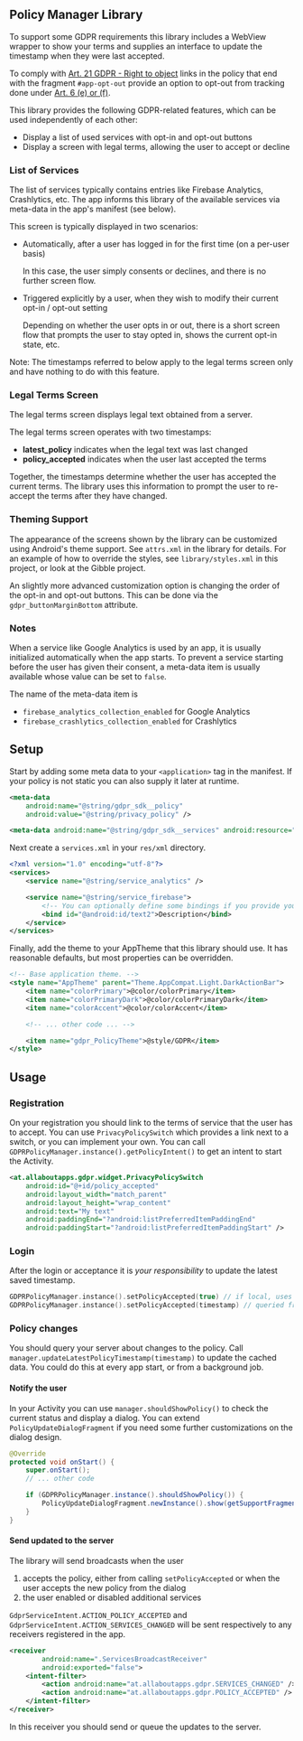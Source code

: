 ## Policy Manager Library

To support some GDPR requirements this library includes a WebView wrapper to show your terms and supplies an interface to update the timestamp when they were last accepted.

To comply with [Art. 21 GDPR - Right to object](https://gdpr-info.eu/art-21-gdpr/) links in the policy that end with the fragment `#app-opt-out` provide an option to opt-out from tracking done under [Art. 6 (e) or (f)](https://gdpr-info.eu/art-6-gdpr/).

This library provides the following GDPR-related features, which can be used independently of each other:
- Display a list of used services with opt-in and opt-out buttons
- Display a screen with legal terms, allowing the user to accept or decline

### List of Services

The list of services typically contains entries like Firebase Analytics, Crashlytics, etc. The app informs this library of the available services via meta-data in the app's manifest (see below). 

This screen is typically displayed in two scenarios:

 - Automatically, after a user has logged in for the first time (on a per-user basis)

   In this case, the user simply consents or declines, and there is no further screen flow.
 - Triggered explicitly by a user, when they wish to modify their current opt-in / opt-out setting

   Depending on whether the user opts in or out, there is a short screen flow that prompts the user to stay opted in, shows the current opt-in state, etc.

Note: The timestamps referred to below apply to the legal terms screen only and have nothing to do with this feature.

### Legal Terms Screen

The legal terms screen displays legal text obtained from a server.

The legal terms screen operates with two timestamps:

- **latest_policy** indicates when the legal text was last changed
- **policy_accepted** indicates when the user last accepted the terms

Together, the timestamps determine whether the user has accepted the current terms. The library uses this information to prompt the user to re-accept the terms after they have changed.

### Theming Support

The appearance of the screens shown by the library can be customized using Android's theme support. See `attrs.xml` in the library for details. For an example of how to 
override the styles, see `library/styles.xml` in this project, or look at the Gibble project. 

An slightly more advanced customization option is changing the order of the opt-in and opt-out buttons. This can be done via the `gdpr_buttonMarginBottom` attribute.

### Notes

When a service like Google Analytics is used by an app, it is usually initialized automatically when the app starts. To prevent a service starting before the user has given their 
consent, a meta-data item is usually available whose value can be set to `false`.

The name of the meta-data item is
- `firebase_analytics_collection_enabled` for Google Analytics
- `firebase_crashlytics_collection_enabled` for Crashlytics

## Setup

Start by adding some meta data to your `<application>` tag in the manifest. If your policy is not static you can also supply it later at runtime.

```xml
<meta-data
    android:name="@string/gdpr_sdk__policy"
    android:value="@string/privacy_policy" />

<meta-data android:name="@string/gdpr_sdk__services" android:resource="@xml/services"/>
```

Next create a `services.xml` in your `res/xml` directory.

```xml
<?xml version="1.0" encoding="utf-8"?>
<services>
    <service name="@string/service_analytics" />

    <service name="@string/service_firebase">
        <!-- You can optionally define some bindings if you provide your own layout -->
        <bind id="@android:id/text2">Description</bind>
    </service>
</services>
```

Finally, add the theme to your AppTheme that this library should use. It has reasonable defaults, but most properties can be overridden.

```xml
<!-- Base application theme. -->
<style name="AppTheme" parent="Theme.AppCompat.Light.DarkActionBar">
    <item name="colorPrimary">@color/colorPrimary</item>
    <item name="colorPrimaryDark">@color/colorPrimaryDark</item>
    <item name="colorAccent">@color/colorAccent</item>

    <!-- ... other code ... -->

    <item name="gdpr_PolicyTheme">@style/GDPR</item>
</style>
```

## Usage

### Registration

On your registration you should link to the terms of service that the user has to accept. You can use `PrivacyPolicySwitch` which provides a link next to a switch, or you can implement your own.
You can call `GDPRPolicyManager.instance().getPolicyIntent()` to get an intent to start the Activity.

```xml
<at.allaboutapps.gdpr.widget.PrivacyPolicySwitch
    android:id="@+id/policy_accepted"
    android:layout_width="match_parent"
    android:layout_height="wrap_content"
    android:text="My text"
    android:paddingEnd="?android:listPreferredItemPaddingEnd"
    android:paddingStart="?android:listPreferredItemPaddingStart" />
```

### Login

After the login or acceptance it is _your responsibility_ to update the latest saved timestamp.

```kt
GDPRPolicyManager.instance().setPolicyAccepted(true) // if local, uses current timestamp
GDPRPolicyManager.instance().setPolicyAccepted(timestamp) // queried from server
```

### Policy changes

You should query your server about changes to the policy. Call `manager.updateLatestPolicyTimestamp(timestamp)` to update the cached data. You could do this at every app start, or from a background job.

#### Notify the user

In your Activity you can use `manager.shouldShowPolicy()` to check the current status and display a dialog.
You can extend `PolicyUpdateDialogFragment` if you need some further customizations on the dialog design.

```java
@Override
protected void onStart() {
    super.onStart();
    // ... other code

    if (GDPRPolicyManager.instance().shouldShowPolicy()) {
        PolicyUpdateDialogFragment.newInstance().show(getSupportFragmentManager());
    }
}
```

#### Send updated to the server

The library will send broadcasts when the user

1. accepts the policy, either from calling `setPolicyAccepted` or when the user accepts the new policy from the dialog
2. the user enabled or disabled additional services

`GdprServiceIntent.ACTION_POLICY_ACCEPTED` and `GdprServiceIntent.ACTION_SERVICES_CHANGED` will be sent respectively to any receivers registered in the app.

```xml
<receiver
        android:name=".ServicesBroadcastReceiver"
        android:exported="false">
    <intent-filter>
        <action android:name="at.allaboutapps.gdpr.SERVICES_CHANGED" />
        <action android:name="at.allaboutapps.gdpr.POLICY_ACCEPTED" />
    </intent-filter>
</receiver>
```

In this receiver you should send or queue the updates to the server.
